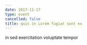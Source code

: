 ```yaml
---
date: 2017-11-17
type: event
cancelled: false
title: quis in Lorem fugiat sunt ex
---
```

in sed exercitation voluptate tempor